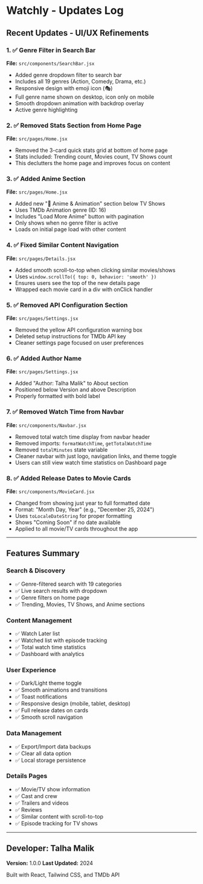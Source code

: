 # Watchly - Updates Log

## Recent Updates - UI/UX Refinements

### 1. ✅ Genre Filter in Search Bar

**File:** `src/components/SearchBar.jsx`

- Added genre dropdown filter to search bar
- Includes all 19 genres (Action, Comedy, Drama, etc.)
- Responsive design with emoji icon (🎭)
- Full genre name shown on desktop, icon only on mobile
- Smooth dropdown animation with backdrop overlay
- Active genre highlighting

### 2. ✅ Removed Stats Section from Home Page

**File:** `src/pages/Home.jsx`

- Removed the 3-card quick stats grid at bottom of home page
- Stats included: Trending count, Movies count, TV Shows count
- This declutters the home page and improves focus on content

### 3. ✅ Added Anime Section

**File:** `src/pages/Home.jsx`

- Added new "🎌 Anime & Animation" section below TV Shows
- Uses TMDb Animation genre (ID: 16)
- Includes "Load More Anime" button with pagination
- Only shows when no genre filter is active
- Loads on initial page load with other content

### 4. ✅ Fixed Similar Content Navigation

**File:** `src/pages/Details.jsx`

- Added smooth scroll-to-top when clicking similar movies/shows
- Uses `window.scrollTo({ top: 0, behavior: 'smooth' })`
- Ensures users see the top of the new details page
- Wrapped each movie card in a div with onClick handler

### 5. ✅ Removed API Configuration Section

**File:** `src/pages/Settings.jsx`

- Removed the yellow API configuration warning box
- Deleted setup instructions for TMDb API key
- Cleaner settings page focused on user preferences

### 6. ✅ Added Author Name

**File:** `src/pages/Settings.jsx`

- Added "Author: Talha Malik" to About section
- Positioned below Version and above Description
- Properly formatted with bold label

### 7. ✅ Removed Watch Time from Navbar

**File:** `src/components/Navbar.jsx`

- Removed total watch time display from navbar header
- Removed imports: `formatWatchTime`, `getTotalWatchTime`
- Removed `totalMinutes` state variable
- Cleaner navbar with just logo, navigation links, and theme toggle
- Users can still view watch time statistics on Dashboard page

### 8. ✅ Added Release Dates to Movie Cards

**File:** `src/components/MovieCard.jsx`

- Changed from showing just year to full formatted date
- Format: "Month Day, Year" (e.g., "December 25, 2024")
- Uses `toLocaleDateString` for proper formatting
- Shows "Coming Soon" if no date available
- Applied to all movie/TV cards throughout the app

---

## Features Summary

### Search & Discovery

- ✅ Genre-filtered search with 19 categories
- ✅ Live search results with dropdown
- ✅ Genre filters on home page
- ✅ Trending, Movies, TV Shows, and Anime sections

### Content Management

- ✅ Watch Later list
- ✅ Watched list with episode tracking
- ✅ Total watch time statistics
- ✅ Dashboard with analytics

### User Experience

- ✅ Dark/Light theme toggle
- ✅ Smooth animations and transitions
- ✅ Toast notifications
- ✅ Responsive design (mobile, tablet, desktop)
- ✅ Full release dates on cards
- ✅ Smooth scroll navigation

### Data Management

- ✅ Export/Import data backups
- ✅ Clear all data option
- ✅ Local storage persistence

### Details Pages

- ✅ Movie/TV show information
- ✅ Cast and crew
- ✅ Trailers and videos
- ✅ Reviews
- ✅ Similar content with scroll-to-top
- ✅ Episode tracking for TV shows

---

## Developer: Talha Malik

**Version:** 1.0.0
**Last Updated:** 2024

Built with React, Tailwind CSS, and TMDb API
